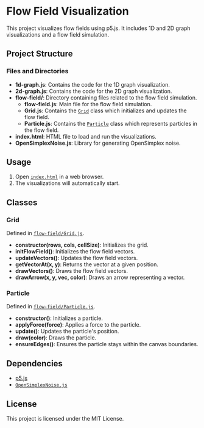 # Flow Field Visualization

This project visualizes flow fields using p5.js. It includes 1D and 2D graph visualizations and a flow field simulation.

## Project Structure
### Files and Directories

- **1d-graph.js**: Contains the code for the 1D graph visualization.
- **2d-graph.js**: Contains the code for the 2D graph visualization.
- **flow-field/**: Directory containing files related to the flow field simulation.
  - **flow-field.js**: Main file for the flow field simulation.
  - **Grid.js**: Contains the [`Grid`](command:_github.copilot.openSymbolInFile?%5B%7B%22scheme%22%3A%22file%22%2C%22authority%22%3A%22%22%2C%22path%22%3A%22%2Fhome%2Fgabechu%2FProjects%2Fperlin-noise%2Fflow-field%2FGrid.js%22%2C%22query%22%3A%22%22%2C%22fragment%22%3A%22%22%7D%2C%22Grid%22%5D "/home/gabechu/Projects/perlin-noise/flow-field/Grid.js") class which initializes and updates the flow field.
  - **Particle.js**: Contains the [`Particle`](command:_github.copilot.openSymbolFromReferences?%5B%22Particle%22%2C%5B%7B%22uri%22%3A%7B%22%24mid%22%3A1%2C%22fsPath%22%3A%22%2Fhome%2Fgabechu%2FProjects%2Fperlin-noise%2Fflow-field%2Fflow-field.js%22%2C%22external%22%3A%22file%3A%2F%2F%2Fhome%2Fgabechu%2FProjects%2Fperlin-noise%2Fflow-field%2Fflow-field.js%22%2C%22path%22%3A%22%2Fhome%2Fgabechu%2FProjects%2Fperlin-noise%2Fflow-field%2Fflow-field.js%22%2C%22scheme%22%3A%22file%22%7D%2C%22pos%22%3A%7B%22line%22%3A21%2C%22character%22%3A27%7D%7D%2C%7B%22uri%22%3A%7B%22%24mid%22%3A1%2C%22fsPath%22%3A%22%2Fhome%2Fgabechu%2FProjects%2Fperlin-noise%2Findex.html%22%2C%22external%22%3A%22file%3A%2F%2F%2Fhome%2Fgabechu%2FProjects%2Fperlin-noise%2Findex.html%22%2C%22path%22%3A%22%2Fhome%2Fgabechu%2FProjects%2Fperlin-noise%2Findex.html%22%2C%22scheme%22%3A%22file%22%7D%2C%22pos%22%3A%7B%22line%22%3A10%2C%22character%22%3A28%7D%7D%5D%5D "Go to definition") class which represents particles in the flow field.
- **index.html**: HTML file to load and run the visualizations.
- **OpenSimplexNoise.js**: Library for generating OpenSimplex noise.

## Usage

1. Open [`index.html`](command:_github.copilot.openRelativePath?%5B%7B%22scheme%22%3A%22file%22%2C%22authority%22%3A%22%22%2C%22path%22%3A%22%2Fhome%2Fgabechu%2FProjects%2Fperlin-noise%2Findex.html%22%2C%22query%22%3A%22%22%2C%22fragment%22%3A%22%22%7D%5D "/home/gabechu/Projects/perlin-noise/index.html") in a web browser.
2. The visualizations will automatically start.

## Classes

### Grid

Defined in [`flow-field/Grid.js`](command:_github.copilot.openRelativePath?%5B%7B%22scheme%22%3A%22file%22%2C%22authority%22%3A%22%22%2C%22path%22%3A%22%2Fhome%2Fgabechu%2FProjects%2Fperlin-noise%2Fflow-field%2FGrid.js%22%2C%22query%22%3A%22%22%2C%22fragment%22%3A%22%22%7D%5D "/home/gabechu/Projects/perlin-noise/flow-field/Grid.js").

- **constructor(rows, cols, cellSize)**: Initializes the grid.
- **initFlowField()**: Initializes the flow field vectors.
- **updateVectors()**: Updates the flow field vectors.
- **getVectorAt(x, y)**: Returns the vector at a given position.
- **drawVectors()**: Draws the flow field vectors.
- **drawArrow(x, y, vec, color)**: Draws an arrow representing a vector.

### Particle

Defined in [`flow-field/Particle.js`](command:_github.copilot.openRelativePath?%5B%7B%22scheme%22%3A%22file%22%2C%22authority%22%3A%22%22%2C%22path%22%3A%22%2Fhome%2Fgabechu%2FProjects%2Fperlin-noise%2Fflow-field%2FParticle.js%22%2C%22query%22%3A%22%22%2C%22fragment%22%3A%22%22%7D%5D "/home/gabechu/Projects/perlin-noise/flow-field/Particle.js").

- **constructor()**: Initializes a particle.
- **applyForce(force)**: Applies a force to the particle.
- **update()**: Updates the particle's position.
- **draw(color)**: Draws the particle.
- **ensureEdges()**: Ensures the particle stays within the canvas boundaries.

## Dependencies

- [p5.js](https://p5js.org/)
- [`OpenSimplexNoise.js`](command:_github.copilot.openRelativePath?%5B%7B%22scheme%22%3A%22file%22%2C%22authority%22%3A%22%22%2C%22path%22%3A%22%2Fhome%2Fgabechu%2FProjects%2Fperlin-noise%2FOpenSimplexNoise.js%22%2C%22query%22%3A%22%22%2C%22fragment%22%3A%22%22%7D%5D "/home/gabechu/Projects/perlin-noise/OpenSimplexNoise.js")

## License

This project is licensed under the MIT License.